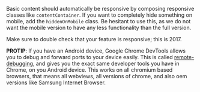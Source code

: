 Basic content should automatically be responsive by composing responsive classes like `contentContainer`.
If you want to completely hide something on mobile, add the `hiddenOnMobile` class. Be hesitant to use this, as we do not want the mobile version to have any less functionality than the
full version.

Make sure to double check that your feature is responsive; this is 2017.

__PROTIP__: If you have an Android device, Google Chrome DevTools allows you to debug and forward ports to your device easily. This is called  [remote-debugging](https://developers.google.com/web/tools/chrome-devtools/remote-debugging/), and gives you the exact same developer tools you have in Chrome, on you Android device. This works on all chromium based browsers, that means all webviews, all versions of chrome, and also oem versions like Samsung Internet Browser.
